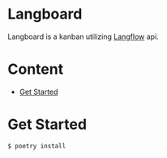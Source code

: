 # Langboard

Langboard is a kanban utilizing [Langflow](https://github.com/langflow-ai/langflow) api.

# Content

-   [Get Started](#get-started)

# Get Started

```bash
$ poetry install
```
